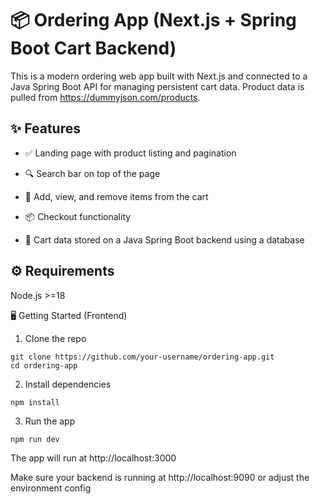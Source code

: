 # 📦 Ordering App (Next.js + Spring Boot Cart Backend)
This is a modern ordering web app built with Next.js and connected to a Java Spring Boot API for managing persistent cart data. Product data is pulled from https://dummyjson.com/products.

## ✨ Features
- ✅ Landing page with product listing and pagination

- 🔍 Search bar on top of the page

- 🛒 Add, view, and remove items from the cart

- 📦 Checkout functionality

- 💾 Cart data stored on a Java Spring Boot backend using a database

## ⚙️ Requirements
Node.js >=18

🖥️ Getting Started (Frontend)

1. Clone the repo
```
git clone https://github.com/your-username/ordering-app.git
cd ordering-app
```
2. Install dependencies
```
npm install
```
3. Run the app
```
npm run dev
```
The app will run at http://localhost:3000

Make sure your backend is running at http://localhost:9090 or adjust the environment config
